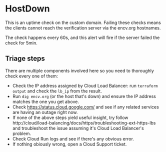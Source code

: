 # HostDown

This is an uptime check on the custom domain. Failing these checks means
the clients cannot reach the verification server via the encv.org
hostnames.

The check happens every 60s, and this alert will fire if the server
failed the check for 5min.

## Triage steps

There are multiple components involved here so you need to thoroughly
check every one of them:

- Check the IP address assigned by Cloud Load Balancer: run `terraform
  output` and check the `lb_ip` from the result.
- Run `dig encv.org` (or the host that's down) and ensure the IP address
  matches the one you get above.
- Check https://status.cloud.google.com/ and see if any related services
  are having an outage right now.
- If none of the above steps yield useful insight, try follow
  http://cloud/load-balancing/docs/https/troubleshooting-ext-https-lbs
  and troubleshoot the issue assuming it's Cloud Load Balancer's
  problem.
- Check Cloud Run logs and see if there's any obvious error.
- If nothing obiously wrong, open a Cloud Support ticket.